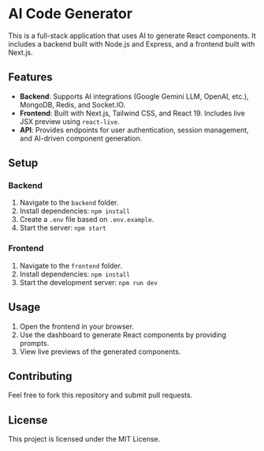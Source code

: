 # AI Code Generator

This is a full-stack application that uses AI to generate React components. It includes a backend built with Node.js and Express, and a frontend built with Next.js.

## Features

- **Backend**: Supports AI integrations (Google Gemini LLM, OpenAI, etc.), MongoDB, Redis, and Socket.IO.
- **Frontend**: Built with Next.js, Tailwind CSS, and React 19. Includes live JSX preview using `react-live`.
- **API**: Provides endpoints for user authentication, session management, and AI-driven component generation.

## Setup

### Backend
1. Navigate to the `backend` folder.
2. Install dependencies: `npm install`
3. Create a `.env` file based on `.env.example`.
4. Start the server: `npm start`

### Frontend
1. Navigate to the `frontend` folder.
2. Install dependencies: `npm install`
3. Start the development server: `npm run dev`

## Usage

1. Open the frontend in your browser.
2. Use the dashboard to generate React components by providing prompts.
3. View live previews of the generated components.

## Contributing

Feel free to fork this repository and submit pull requests.

## License

This project is licensed under the MIT License.
